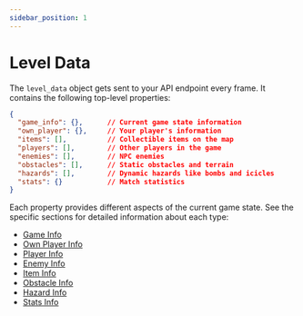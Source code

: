```yaml
---
sidebar_position: 1
---
```


# Level Data

The `level_data` object gets sent to your API endpoint every frame. It contains the following top-level properties:

```json
{
  "game_info": {},      // Current game state information
  "own_player": {},     // Your player's information
  "items": [],          // Collectible items on the map
  "players": [],        // Other players in the game
  "enemies": [],        // NPC enemies
  "obstacles": [],      // Static obstacles and terrain
  "hazards": [],        // Dynamic hazards like bombs and icicles
  "stats": {}           // Match statistics
}
```

Each property provides different aspects of the current game state. See the specific sections for detailed information about each type:

- [Game Info](./game-info/game-info.md)
- [Own Player Info](./own-player/own-player.md)
- [Player Info](./players/players.md)
- [Enemy Info](./enemies/enemies.md)
- [Item Info](./items/items.md)
- [Obstacle Info](./obstacles/obstacles.md)
- [Hazard Info](./hazards/hazards.md)
- [Stats Info](./stats/stats.md)
